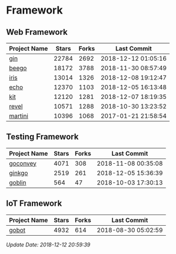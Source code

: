 # Framework

## Web Framework

| Project Name | Stars | Forks | Last Commit |
| ------------ | ----- | ----- | ----------- |
| [gin](https://github.com/gin-gonic/gin) | 22784 | 2692 | 2018-12-12 01:05:16 |
| [beego](https://github.com/astaxie/beego) | 18172 | 3788 | 2018-11-30 08:57:49 |
| [iris](https://github.com/kataras/iris) | 13014 | 1326 | 2018-12-08 19:12:47 |
| [echo](https://github.com/labstack/echo) | 12370 | 1103 | 2018-12-05 16:13:48 |
| [kit](https://github.com/go-kit/kit) | 12120 | 1281 | 2018-12-07 18:19:35 |
| [revel](https://github.com/revel/revel) | 10571 | 1288 | 2018-10-30 13:23:52 |
| [martini](https://github.com/go-martini/martini) | 10396 | 1068 | 2017-01-21 21:58:54 |

## Testing Framework

| Project Name | Stars | Forks | Last Commit |
| ------------ | ----- | ----- | ----------- |
| [goconvey](https://github.com/smartystreets/goconvey) | 4071 | 308 | 2018-11-08 00:35:08 |
| [ginkgo](https://github.com/onsi/ginkgo) | 2519 | 261 | 2018-12-05 15:36:39 |
| [goblin](https://github.com/franela/goblin) | 564 | 47 | 2018-10-03 17:30:13 |

## IoT Framework

| Project Name | Stars | Forks | Last Commit |
| ------------ | ----- | ----- | ----------- |
| [gobot](https://github.com/hybridgroup/gobot) | 4932 | 614 | 2018-08-30 05:02:59 |

*Update Date: 2018-12-12 20:59:39*